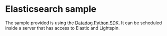 # Elasticsearch sample

The sample provided is using the [Datadog Python SDK](https://datadog-api-client.readthedocs.io/en/latest/). 
It can be scheduled inside a server that has access to Elastic and Lightspin.

